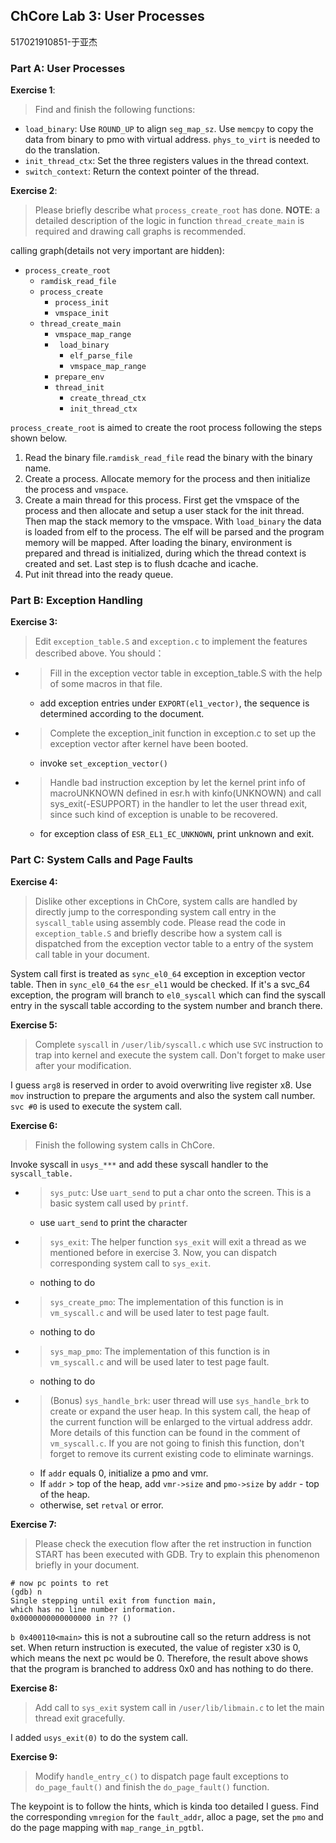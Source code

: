 ## ChCore Lab 3: User Processes
517021910851-于亚杰
### Part A: User Processes
**Exercise 1**:
> Find and finish the following functions:

+ `load_binary`: Use `ROUND_UP` to align `seg_map_sz`. Use `memcpy` to copy the data from binary to pmo with virtual address. `phys_to_virt` is needed to do the translation.
+ `init_thread_ctx`: Set the three registers values in the thread context.
+ `switch_context`: Return the context pointer of the thread.

**Exercise 2**:
>  Please briefly describe what `process_create_root` has 
>done. **NOTE**: a detailed description of the logic in function ``thread_create_main`` is required and drawing call graphs is recommended.

calling graph(details not very important are hidden):
+ `process_create_root`
  + `ramdisk_read_file`
  + `process_create`
    + `process_init`
    + `vmspace_init`
  + `thread_create_main`
    + `vmspace_map_range`
    + ` load_binary`
      + `elf_parse_file`
      +  `vmspace_map_range`
    + `prepare_env`
    + `thread_init`
      + `create_thread_ctx`
      + `init_thread_ctx`
 
`process_create_root` is aimed to create the root process following the steps shown below.
1. Read the binary file.`ramdisk_read_file` read the binary with the binary name.
2. Create a process. Allocate memory for the process and then initialize the process and `vmspace`.  
3. Create a main thread for this process. First get the vmspace of the process and then allocate and setup a user stack for the init thread. 
    Then map the stack memory to the vmspace. With `load_binary` the data is loaded from elf to the process. The elf will be parsed and the program memory will be mapped.
    After loading the binary, environment is prepared and thread is initialized, during which the thread context is created and set. Last step is to flush dcache and icache.
4. Put init thread into the ready queue. 
### Part B: Exception Handling
**Exercise 3:**
 > Edit `exception_table.S` and `exception.c` to implement the features described above. You should：
+ > Fill in the exception vector table in exception_table.S with the help of some macros in that file.
  + add exception entries under `EXPORT(el1_vector)`, the sequence is determined according to the document.
+ > Complete the exception_init function in exception.c to set up the exception vector after kernel have been booted.
  + invoke `set_exception_vector()`
+ > Handle bad instruction exception by let the kernel print info of macroUNKNOWN defined in esr.h with kinfo(UNKNOWN) and call sys_exit(-ESUPPORT) in the handler to let the user thread exit, since such kind of exception is unable to be recovered.
  + for exception class of `ESR_EL1_EC_UNKNOWN`, print unknown and exit.
  
### Part C: System Calls and Page Faults
**Exercise 4:**
> Dislike other exceptions in ChCore, system calls are handled by directly jump to the corresponding system call entry in the `syscall_table` using assembly code. Please read the code in `exception_table.S` and briefly describe how a system call is dispatched from the exception vector table to a entry of the system call table in your document.

System call first is treated as `sync_el0_64` exception in exception vector table. Then in `sync_el0_64` the `esr_el1` would be checked. If it's a svc_64 exception, the program will branch to `el0_syscall` which can find the syscall entry in the syscall table according to the system number and branch there.

**Exercise 5:**
> Complete `syscall` in `/user/lib/syscall.c` which use `SVC` instruction to trap into kernel and execute the system call. Don't forget to make user after your modification.

I guess `arg8` is reserved in order to avoid overwriting live register x8. Use `mov` instruction to prepare the arguments and also the system call number. `svc #0` is used to execute the system call.

**Exercise 6:**
> Finish the following system calls in ChCore.

Invoke syscall in `usys_***` and add these syscall handler to the `syscall_table.`
+ > `sys_putc`: Use `uart_send` to put a char onto the screen. This is a basic system call used by `printf`.
  + use `uart_send` to print the character
+ > `sys_exit`: The helper function `sys_exit` will exit a thread as we mentioned before in exercise 3. Now, you can dispatch corresponding system call to `sys_exit`.
  + nothing to do
+ > `sys_create_pmo`: The implementation of this function is in `vm_syscall.c` and will be used later to  test page fault.
  + nothing to do
+ > `sys_map_pmo`: The implementation of this function is in `vm_syscall.c` and will be used later to test page fault.
  + nothing to do
+ > (Bonus) `sys_handle_brk`: user thread will use `sys_handle_brk` to create or expand the user heap.  In this system call, the heap of the current function will be enlarged to the virtual address addr. More details of this function can be found in the comment of `vm_syscall.c`. If you are not going to finish this function, don't forget to remove its current existing code to eliminate warnings.
  + If `addr` equals 0, initialize a pmo and vmr.
  + If `addr` > top of the heap, add `vmr->size` and `pmo->size` by `addr` - top of the heap. 
  + otherwise, set `retval` or error.

**Exercise 7:**
> Please check the execution flow after the ret instruction in function START has been executed with GDB. Try to explain this phenomenon briefly in your document.

```
# now pc points to ret
(gdb) n
Single stepping until exit from function main,
which has no line number information.
0x0000000000000000 in ?? ()
```
`b 0x400110<main>` this is not a subroutine call so the return address is not set. When return instruction is executed, the value of register x30 is 0, which means the next pc would be 0.
Therefore, the result above shows that the program is branched to address 0x0 and has nothing to do there.

**Exercise 8:**
> Add call to `sys_exit` system call in `/user/lib/libmain.c` to let the main thread exit gracefully.

I added `usys_exit(0)` to do the system call.

**Exercise 9:**
> Modify `handle_entry_c()` to dispatch page fault exceptions to `do_page_fault()` and finish the `do_page_fault()` function.

The keypoint is to follow the hints, which is kinda too detailed I guess. 
Find the corresponding `vmregion` for the `fault_addr`, alloc a page, set the `pmo` and do the page mapping with `map_range_in_pgtbl`.

